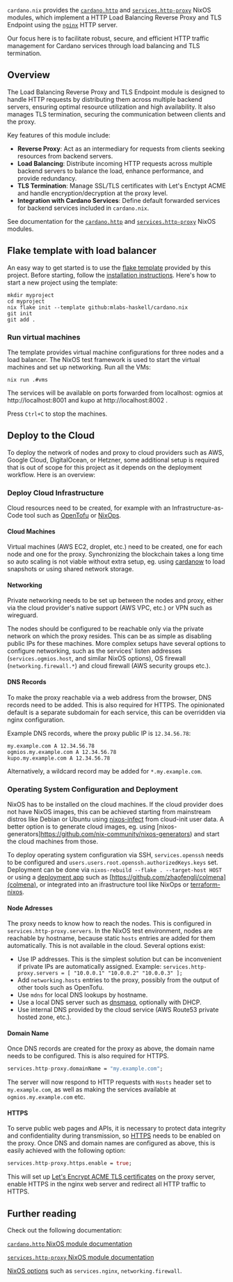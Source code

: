 `cardano.nix` provides the [`cardano.http`](../reference/module-options/cardano.http/) and [`services.http-proxy`](../reference/module-options/services.http-proxy/) NixOS modules, which implement a HTTP Load Balancing Reverse Proxy and TLS Endpoint using the [`nginx`](https://nginx.org/en/) HTTP server.

Our focus here is to facilitate robust, secure, and efficient HTTP traffic management for Cardano services through load balancing and TLS termination.

## Overview

The Load Balancing Reverse Proxy and TLS Endpoint module is designed to handle HTTP requests by distributing them across multiple backend servers, ensuring optimal resource utilization and high availability. It also manages TLS termination, securing the communication between clients and the proxy.

Key features of this module include:

- **Reverse Proxy**: Act as an intermediary for requests from clients seeking resources from backend servers.
- **Load Balancing**: Distribute incoming HTTP requests across multiple backend servers to balance the load, enhance performance, and provide redundancy.
- **TLS Termination**: Manage SSL/TLS certificates with Let's Enctypt ACME and handle encryption/decryption at the proxy level.
- **Integration with Cardano Services**: Define default forwarded services for backend services included in `cardano.nix`.

See documentation for the [`cardano.http`](../reference/module-options/cardano.http/) and [`services.http-proxy`](../reference/module-options/services.http-proxy/) NixOS modules.

## Flake template with load balancer

An easy way to get started is to use the [flake template](https://zero-to-nix.com/concepts/flakes#templates) provided by this project. Before starting, follow the [installation instructions](installation.md). Here's how to start a new project using the template:

```
mkdir myproject
cd myproject
nix flake init --template github:mlabs-haskell/cardano.nix
git init
git add .
```

### Run virtual machines

The template provides virtual machine configurations for three nodes and a load balancer. The NixOS test framework is used to start the virtual machines and set up networking. Run all the VMs:

`nix run .#vms`

The services will be available on ports forwarded from localhost: ogmios at http://localhost:8001 and kupo at http://localhost:8002 .

Press `Ctrl+C` to stop the machines.

## Deploy to the Cloud

To deploy the network of nodes and proxy to cloud providers such as AWS, Google Cloud, DigitalOcean, or Hetzner, some additional setup is required that is out of scope for this project as it depends on the deployment workflow. Here is an overview:

### Deploy Cloud Infrastructure

Cloud resources need to be created, for example with an Infrastructure-as-Code tool such as [OpenTofu](https://opentofu.org/) or [NixOps](https://github.com/NixOS/nixops).

#### Cloud Machines

Virtual machines (AWS EC2, droplet, etc.) need to be created, one for each node and one for the proxy. Synchronizing the blockchain takes a long time so auto scaling is not viable without extra setup, eg. using [cardanow](https://github.com/mlabs-haskell/cardanow/) to load snapshots or using shared network storage.

#### Networking

Private networking needs to be set up between the nodes and proxy, either via the cloud provider's native support (AWS VPC, etc.) or VPN such as wireguard.

The nodes should be configured to be reachable only via the private network on which the proxy resides. This can be as simple as disabling public IPs for these machines. More complex setups have several options to configure networking, such as the services' listen addresses (`services.ogmios.host`, and similar NixOS options), OS firewall (`networking.firewall.*`) and cloud firewall (AWS security groups etc.).

#### DNS Records

To make the proxy reachable via a web address from the browser, DNS records need to be added. This is also required for HTTPS. The opinionated default is a separate subdomain for each service, this can be overridden via nginx configuration.

Example DNS records, where the proxy public IP is `12.34.56.78`:

```text
my.example.com A 12.34.56.78
ogmios.my.example.com A 12.34.56.78
kupo.my.example.com A 12.34.56.78
```

Alternatively, a wildcard record may be added for `*.my.example.com`.

### Operating System Configuration and Deployment

NixOS has to be installed on the cloud machines. If the cloud provider does not have NixOS images, this can be achieved starting from mainstream distros like Debian or Ubuntu using [nixos-infect](https://github.com/elitak/nixos-infect) from cloud-init user data. A better option is to generate cloud images, eg. using [nixos-generators]https://github.com/nix-community/nixos-generators) and start the cloud machines from those.

To deploy operating system configuration via SSH, `services.openssh` needs to be configured and `users.users.root.openssh.authorizedKeys.keys` set. Deployment can be done via `nixos-rebuild --flake . --target-host HOST` or using a [deployment app](https://github.com/nix-community/awesome-nix?tab=readme-ov-file#deployment-tools) such as [https://github.com/zhaofengli/colmena](colmena), or integrated into an ifrastructure tool like NixOps or [terraform-nixos](https://github.com/nix-community/terraform-nixos).

#### Node Adresses

The proxy needs to know how to reach the nodes. This is configured in `services.http-proxy.servers`. In the NixOS test environment, nodes are reachable by hostname, because static `hosts` entries are added for them automatically. This is not available in the cloud. Several options exist:

- Use IP addresses. This is the simplest solution but can be inconvenient if private IPs are automatically assigned. Example:
  `services.http-proxy.servers = [ "10.0.0.1" "10.0.0.2" "10.0.0.3" ];`
- Add `networking.hosts` entries to the proxy, possibly from the output of other tools such as OpenTofu.
- Use `mdns` for local DNS lookups by hostname.
- Use a local DNS server such as [dnsmasq](https://dnsmasq.org/doc.html), optionally with DHCP.
- Use internal DNS provided by the cloud service (AWS Route53 private hosted zone, etc.).

#### Domain Name

Once DNS records are created for the proxy as above, the domain name needs to be configured. This is also required for HTTPS.

```nix
services.http-proxy.domainName = "my.example.com";
```

The server will now respond to HTTP requests with `Hosts` header set to `my.example.com`, as well as making the services available at `ogmios.my.example.com` etc.

#### HTTPS

To serve public web pages and APIs, it is necessary to protect data integrity and confidentiality during transmission, so [HTTPS](https://en.wikipedia.org/wiki/HTTPS) needs to be enabled on the proxy. Once DNS and domain names are configured as above, this is easily achieved with the following option:

```nix
services.http-proxy.https.enable = true;
```

This will set up [Let's Encrypt ACME TLS certificates](https://letsencrypt.org/how-it-works/) on the proxy server, enable HTTPS in the nginx web server and redirect all HTTP traffic to HTTPS.

## Further reading

Check out the following documentation:

[`cardano.http` NixOS module documentation](../reference/module-options/cardano.http/)

[`services.http-proxy` NixOS module documentation](../reference/module-options/services.http-proxy/)

[NixOS options](https://search.nixos.org/options) such as `services.nginx`, `networking.firewall`.
